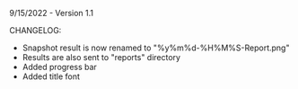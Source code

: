 9/15/2022 - Version 1.1

CHANGELOG:
- Snapshot result is now renamed to "%y%m%d-%H%M%S-Report.png"
- Results are also sent to "reports" directory
- Added progress bar
- Added title font